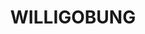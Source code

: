 ---
lastmod: '2025-04-06T06:05:20+00:00'
latitude: -35.776209
layout: suburb
longitude: 148.041339
postcode: '2653'
state: NSW
title: WILLIGOBUNG
url: /nsw/willigobung/
---